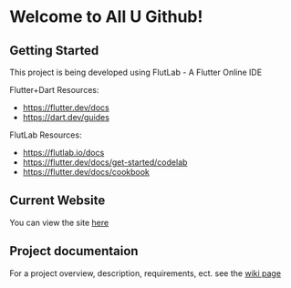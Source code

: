 # Welcome to All U Github!

## Getting Started

This project is being developed using FlutLab - A Flutter Online IDE

Flutter+Dart Resources:
- https://flutter.dev/docs
- https://dart.dev/guides

FlutLab Resources:
- https://flutlab.io/docs
- https://flutter.dev/docs/get-started/codelab
- https://flutter.dev/docs/cookbook

## Current Website

You can view the site [here](https://github.com/Tom1779/All_U)

## Project documentaion

For a project overview, description, requirements, ect. see the [wiki page](https://github.com/Tom1779/All_U/wiki)






